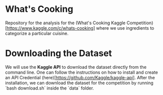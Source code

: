 # What's Cooking

Repository for the analysis for the (What's Cooking Kaggle Competition)[https://www.kaggle.com/c/whats-cooking] where we use ingredients to categorize a particular cuisine.

# Downloading the Dataset

We will use the **Kaggle API** to download the dataset directly from the command line. One can follow the instructions on how to install and create an API Credential (here)[https://github.com/Kaggle/kaggle-api]. After the installation, we can download the dataset for the competition by running ´bash download.sh´ inside the ´data´ folder.
